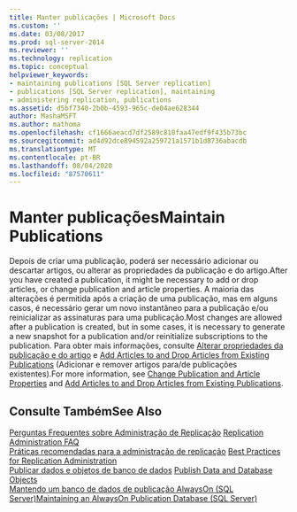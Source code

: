 ```yaml
---
title: Manter publicações | Microsoft Docs
ms.custom: ''
ms.date: 03/08/2017
ms.prod: sql-server-2014
ms.reviewer: ''
ms.technology: replication
ms.topic: conceptual
helpviewer_keywords:
- maintaining publications [SQL Server replication]
- publications [SQL Server replication], maintaining
- administering replication, publications
ms.assetid: d5bf7340-2b0b-4593-965c-de04ae628344
author: MashaMSFT
ms.author: mathoma
ms.openlocfilehash: cf1666aeacd7df2589c810faa47edf9f435b73bc
ms.sourcegitcommit: ad4d92dce894592a259721a1571b1d8736abacdb
ms.translationtype: MT
ms.contentlocale: pt-BR
ms.lasthandoff: 08/04/2020
ms.locfileid: "87570611"
---
```

# <a name="maintain-publications"></a><span data-ttu-id="324d3-102">Manter publicações</span><span class="sxs-lookup"><span data-stu-id="324d3-102">Maintain Publications</span></span>
  <span data-ttu-id="324d3-103">Depois de criar uma publicação, poderá ser necessário adicionar ou descartar artigos, ou alterar as propriedades da publicação e do artigo.</span><span class="sxs-lookup"><span data-stu-id="324d3-103">After you have created a publication, it might be necessary to add or drop articles, or change publication and article properties.</span></span> <span data-ttu-id="324d3-104">A maioria das alterações é permitida após a criação de uma publicação, mas em alguns casos, é necessário gerar um novo instantâneo para a publicação e/ou reinicializar as assinaturas para uma publicação.</span><span class="sxs-lookup"><span data-stu-id="324d3-104">Most changes are allowed after a publication is created, but in some cases, it is necessary to generate a new snapshot for a publication and/or reinitialize subscriptions to the publication.</span></span> <span data-ttu-id="324d3-105">Para obter mais informações, consulte [Alterar propriedades da publicação e do artigo](change-publication-and-article-properties.md) e [Add Articles to and Drop Articles from Existing Publications](add-articles-to-and-drop-articles-from-existing-publications.md) (Adicionar e remover artigos para/de publicações existentes).</span><span class="sxs-lookup"><span data-stu-id="324d3-105">For more information, see [Change Publication and Article Properties](change-publication-and-article-properties.md) and [Add Articles to and Drop Articles from Existing Publications](add-articles-to-and-drop-articles-from-existing-publications.md).</span></span>  
  
## <a name="see-also"></a><span data-ttu-id="324d3-106">Consulte Também</span><span class="sxs-lookup"><span data-stu-id="324d3-106">See Also</span></span>  
 <span data-ttu-id="324d3-107">[Perguntas Frequentes sobre Administração de Replicação](../administration/frequently-asked-questions-for-replication-administrators.md) </span><span class="sxs-lookup"><span data-stu-id="324d3-107">[Replication Administration FAQ](../administration/frequently-asked-questions-for-replication-administrators.md) </span></span>  
 <span data-ttu-id="324d3-108">[Práticas recomendadas para a administração de replicação](../administration/best-practices-for-replication-administration.md) </span><span class="sxs-lookup"><span data-stu-id="324d3-108">[Best Practices for Replication Administration](../administration/best-practices-for-replication-administration.md) </span></span>  
 <span data-ttu-id="324d3-109">[Publicar dados e objetos de banco de dados](publish-data-and-database-objects.md) </span><span class="sxs-lookup"><span data-stu-id="324d3-109">[Publish Data and Database Objects](publish-data-and-database-objects.md) </span></span>  
 [<span data-ttu-id="324d3-110">Mantendo um banco de dados de publicação AlwaysOn &#40;SQL Server&#41;</span><span class="sxs-lookup"><span data-stu-id="324d3-110">Maintaining an AlwaysOn Publication Database &#40;SQL Server&#41;</span></span>](../../../database-engine/availability-groups/windows/maintaining-an-always-on-publication-database-sql-server.md)  
  
  
